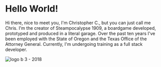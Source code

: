 <h1>Hello World!</h1>
Hi there, nice to meet you, I'm Christopher C., but you can just call me Chris. I'm the creator of Steampocalypse 1909, a boardgame developed, prototyped and produced in a literal garage. Over the past ten years I've been employed with the State of Oregon and the Texas Office of the Attorney General. Currently, I'm undergoing training as a full stack developer.

![logo b 3 - 2018](https://user-images.githubusercontent.com/104176743/168447234-c1403104-ef8d-4a4c-92bd-4550aa4e5715.png)


<!--
**TZIGames/TZIGames** is a ✨ _special_ ✨ repository because its `README.md` (this file) appears on your GitHub profile.

Here are some ideas to get you started:

- 🔭 I’m currently working on ...
- 🌱 I’m currently learning ...
- 👯 I’m looking to collaborate on ...
- 🤔 I’m looking for help with ...
- 💬 Ask me about ...
- 📫 How to reach me: ...
- 😄 Pronouns: ...
- ⚡ Fun fact: ...
-->
